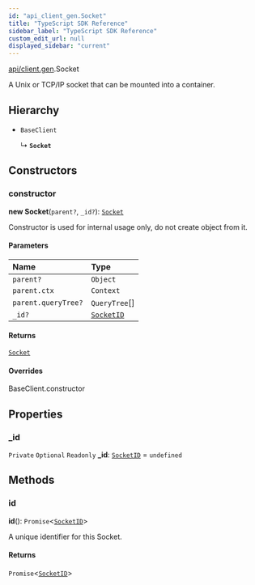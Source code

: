 ```yaml
---
id: "api_client_gen.Socket"
title: "TypeScript SDK Reference"
sidebar_label: "TypeScript SDK Reference"
custom_edit_url: null
displayed_sidebar: "current"
---
```


[api/client.gen](../modules/api_client_gen.md).Socket

A Unix or TCP/IP socket that can be mounted into a container.

## Hierarchy

- `BaseClient`

  ↳ **`Socket`**

## Constructors

### constructor

**new Socket**(`parent?`, `_id?`): [`Socket`](api_client_gen.Socket.md)

Constructor is used for internal usage only, do not create object from it.

#### Parameters

| Name | Type |
| :------ | :------ |
| `parent?` | `Object` |
| `parent.ctx` | `Context` |
| `parent.queryTree?` | `QueryTree`[] |
| `_id?` | [`SocketID`](../modules/api_client_gen.md#socketid) |

#### Returns

[`Socket`](api_client_gen.Socket.md)

#### Overrides

BaseClient.constructor

## Properties

### \_id

 `Private` `Optional` `Readonly` **\_id**: [`SocketID`](../modules/api_client_gen.md#socketid) = `undefined`

## Methods

### id

**id**(): `Promise`\<[`SocketID`](../modules/api_client_gen.md#socketid)\>

A unique identifier for this Socket.

#### Returns

`Promise`\<[`SocketID`](../modules/api_client_gen.md#socketid)\>
